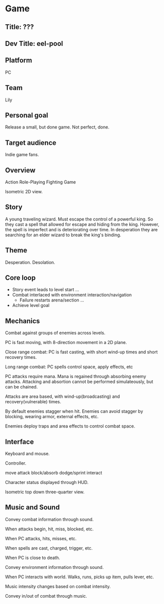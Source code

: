 # Game

## Title: ???
## Dev Title: eel-pool

## Platform

PC

## Team

Lily

## Personal goal

Release a small, but done game. Not perfect, done.

## Target audience

Indie game fans.

## Overview

Action Role-Playing Fighting Game

Isometric 2D view.

## Story

A young traveling wizard. Must escape the control of a powerful king.
So they cast a spell that allowed for escape and hiding from the king.
However, the spell is imperfect and is deteriorating over time.
In desperation they are searching for an elder wizard to break the king's binding.

## Theme

Desperation. Desolation.

## Core loop

- Story event leads to level start
...
- Combat interlaced with environment interaction/navigation
  - Failure restarts arena/section
...
- Achieve level goal

## Mechanics

Combat against groups of enemies across levels.

PC is fast moving, with 8-direction movement in a 2D plane.

Close range combat: PC is fast casting, with short wind-up times and short recovery times.

Long range combat: PC spells control space, apply effects, etc

PC attacks require mana.
Mana is regained through absorbing enemy attacks.
Attacking and absortion cannot be performed simulateously, but can be chained.

Attacks are area based, with wind-up(broadcasting) and recovery(vulnerable) times.

By default enemies stagger when hit.
Enemies can avoid stagger by blocking, wearing armor, external effects, etc.

Enemies deploy traps and area effects to control combat space.

## Interface

Keyboard and mouse.

Controller.

move
attack
block/absorb
dodge/sprint
interact

Character status displayed through HUD.

Isometric top down three-quarter view.

## Music and Sound

Convey combat information through sound.

When attacks begin, hit, miss, blocked, etc.

When PC attacks, hits, misses, etc.

When spells are cast, charged, trigger, etc.

When PC is close to death.

Convey environment information through sound.

When PC interacts with world. Walks, runs, picks up item, pulls lever, etc.

Music intensity changes based on combat intensity.

Convey in/out of combat through music.


